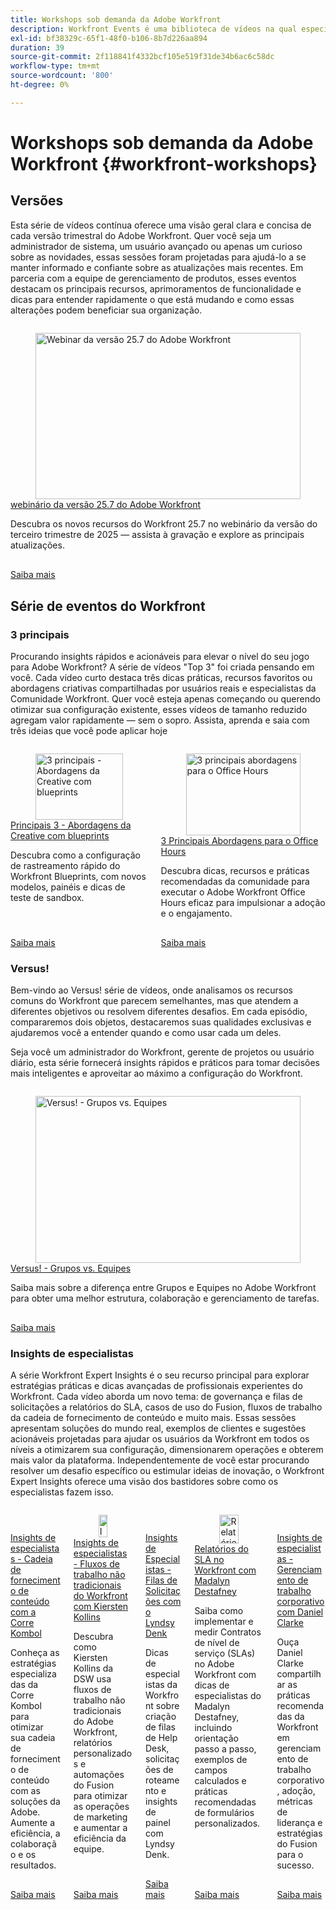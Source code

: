 ```yaml
---
title: Workshops sob demanda da Adobe Workfront
description: Workfront Events é uma biblioteca de vídeos na qual especialistas e colegas compartilham suas ideias e opiniões sobre como usar o Workfront para aprimorar o trabalho que está sendo feito para suas organizações.
exl-id: bf38329c-65f1-48f0-b106-8b7d226aa894
duration: 39
source-git-commit: 2f118841f4332bcf105e519f31de34b6ac6c58dc
workflow-type: tm+mt
source-wordcount: '800'
ht-degree: 0%

---
```


# Workshops sob demanda da Adobe Workfront {#workfront-workshops}

## Versões

Esta série de vídeos contínua oferece uma visão geral clara e concisa de cada versão trimestral do Adobe Workfront. Quer você seja um administrador de sistema, um usuário avançado ou apenas um curioso sobre as novidades, essas sessões foram projetadas para ajudá-lo a se manter informado e confiante sobre as atualizações mais recentes. Em parceria com a equipe de gerenciamento de produtos, esses eventos destacam os principais recursos, aprimoramentos de funcionalidade e dicas para entender rapidamente o que está mudando e como essas alterações podem beneficiar sua organização.

<!-- CARDS

* releases/25-7-release-webinar.md

-->
<!-- START CARDS HTML - DO NOT MODIFY BY HAND -->
<div class="columns">
    <div class="column is-half-tablet is-half-desktop is-one-third-widescreen" aria-label="Adobe Workfront 25.7 release webinar">
        <div class="card" style="height: 100%; display: flex; flex-direction: column; height: 100%;">
            <div class="card-image">
                <figure class="image x-is-16by9">
                    <a href="releases/25-7-release-webinar.md" title="Webinar da versão 25.7 do Adobe Workfront" target="_blank" rel="referrer">
                        <img class="is-bordered-r-small" src="https://video.tv.adobe.com/v/3464843/?format=jpeg&nocache=1755644848870" alt="Webinar da versão 25.7 do Adobe Workfront"
                             style="width: 100%; aspect-ratio: 16 / 9; object-fit: cover; overflow: hidden; display: block; margin: auto;">
                    </a>
                </figure>
            </div>
            <div class="card-content is-padded-small" style="display: flex; flex-direction: column; flex-grow: 1; justify-content: space-between;">
                <div class="top-card-content">
                    <p class="headline is-size-6 has-text-weight-bold">
                        <a href="releases/25-7-release-webinar.md" target="_blank" rel="referrer" title="Webinar da versão 25.7 do Adobe Workfront">webinário da versão 25.7 do Adobe Workfront</a>
                    </p>
                    <p class="is-size-6">Descubra os novos recursos do Workfront 25.7 no webinário da versão do terceiro trimestre de 2025 — assista à gravação e explore as principais atualizações.</p>
                </div>
                <a href="releases/25-7-release-webinar.md" target="_blank" rel="referrer" class="spectrum-Button spectrum-Button--outline spectrum-Button--primary spectrum-Button--sizeM" style="align-self: flex-start; margin-top: 1rem;">
                    <span class="spectrum-Button-label has-no-wrap has-text-weight-bold">Saiba mais</span>
                </a>
            </div>
        </div>
    </div>
</div>
<!-- END CARDS HTML - DO NOT MODIFY BY HAND -->

<!--
## Featured Events

Explore the latest from your Adobe Workfront community through our curated selection of featured events. Each month, we host free live sessions covering a variety of topics to help you get the most out of Workfront. Missed a live event? No problem! Catch up with on-demand recordings that showcase customer stories, proven best practices, and valuable lessons learned. Want to connect in real time? Join upcoming live events to ask questions, share insights, and collaborate with peers. Visit the Experience League Events page regularly to see what’s coming up next!
-->

## Série de eventos do Workfront

### 3 principais

Procurando insights rápidos e acionáveis para elevar o nível do seu jogo para Adobe Workfront? A série de vídeos &quot;Top 3&quot; foi criada pensando em você. Cada vídeo curto destaca três dicas práticas, recursos favoritos ou abordagens criativas compartilhadas por usuários reais e especialistas da Comunidade Workfront. Quer você esteja apenas começando ou querendo otimizar sua configuração existente, esses vídeos de tamanho reduzido agregam valor rapidamente — sem o sopro. Assista, aprenda e saia com três ideias que você pode aplicar hoje

<!-- CARDS

* top3/blueprints.md
* top3/office-hours.md

-->
<!-- START CARDS HTML - DO NOT MODIFY BY HAND -->
<div class="columns">
    <div class="column is-half-tablet is-half-desktop is-one-third-widescreen" aria-label="Top 3 – Creative Approaches with Blueprints">
        <div class="card" style="height: 100%; display: flex; flex-direction: column; height: 100%;">
            <div class="card-image">
                <figure class="image x-is-16by9">
                    <a href="top3/blueprints.md" title="3 principais - Abordagens da Creative com blueprints" target="_blank" rel="referrer">
                        <img class="is-bordered-r-small" src="https://video.tv.adobe.com/v/3465316/?format=jpeg&nocache=1755644849276&captions=por_br" alt="3 principais - Abordagens da Creative com blueprints"
                             style="width: 100%; aspect-ratio: 16 / 9; object-fit: cover; overflow: hidden; display: block; margin: auto;">
                    </a>
                </figure>
            </div>
            <div class="card-content is-padded-small" style="display: flex; flex-direction: column; flex-grow: 1; justify-content: space-between;">
                <div class="top-card-content">
                    <p class="headline is-size-6 has-text-weight-bold">
                        <a href="top3/blueprints.md" target="_blank" rel="referrer" title="3 principais - Abordagens da Creative com blueprints">Principais 3 - Abordagens da Creative com blueprints</a>
                    </p>
                    <p class="is-size-6">Descubra como a configuração de rastreamento rápido do Workfront Blueprints, com novos modelos, painéis e dicas de teste de sandbox.</p>
                </div>
                <a href="top3/blueprints.md" target="_blank" rel="referrer" class="spectrum-Button spectrum-Button--outline spectrum-Button--primary spectrum-Button--sizeM" style="align-self: flex-start; margin-top: 1rem;">
                    <span class="spectrum-Button-label has-no-wrap has-text-weight-bold">Saiba mais</span>
                </a>
            </div>
        </div>
    </div>
    <div class="column is-half-tablet is-half-desktop is-one-third-widescreen" aria-label="Top 3 Approaches to Office Hours">
        <div class="card" style="height: 100%; display: flex; flex-direction: column; height: 100%;">
            <div class="card-image">
                <figure class="image x-is-16by9">
                    <a href="top3/office-hours.md" title="3 principais abordagens para o Office Hours" target="_blank" rel="referrer">
                        <img class="is-bordered-r-small" src="https://video.tv.adobe.com/v/3470147/?format=jpeg&nocache=1755644849259&captions=por_br" alt="3 principais abordagens para o Office Hours"
                             style="width: 100%; aspect-ratio: 16 / 9; object-fit: cover; overflow: hidden; display: block; margin: auto;">
                    </a>
                </figure>
            </div>
            <div class="card-content is-padded-small" style="display: flex; flex-direction: column; flex-grow: 1; justify-content: space-between;">
                <div class="top-card-content">
                    <p class="headline is-size-6 has-text-weight-bold">
                        <a href="top3/office-hours.md" target="_blank" rel="referrer" title="3 principais abordagens para o Office Hours">3 Principais Abordagens para o Office Hours</a>
                    </p>
                    <p class="is-size-6">Descubra dicas, recursos e práticas recomendadas da comunidade para executar o Adobe Workfront Office Hours eficaz para impulsionar a adoção e o engajamento.</p>
                </div>
                <a href="top3/office-hours.md" target="_blank" rel="referrer" class="spectrum-Button spectrum-Button--outline spectrum-Button--primary spectrum-Button--sizeM" style="align-self: flex-start; margin-top: 1rem;">
                    <span class="spectrum-Button-label has-no-wrap has-text-weight-bold">Saiba mais</span>
                </a>
            </div>
        </div>
    </div>
</div>
<!-- END CARDS HTML - DO NOT MODIFY BY HAND -->

### Versus!

Bem-vindo ao Versus! série de vídeos, onde analisamos os recursos comuns do Workfront que parecem semelhantes, mas que atendem a diferentes objetivos ou resolvem diferentes desafios. Em cada episódio, compararemos dois objetos, destacaremos suas qualidades exclusivas e ajudaremos você a entender quando e como usar cada um deles.

Seja você um administrador do Workfront, gerente de projetos ou usuário diário, esta série fornecerá insights rápidos e práticos para tomar decisões mais inteligentes e aproveitar ao máximo a configuração do Workfront.

<!-- CARDS

* versus/groups-vs-teams.md

-->
<!-- START CARDS HTML - DO NOT MODIFY BY HAND -->
<div class="columns">
    <div class="column is-half-tablet is-half-desktop is-one-third-widescreen" aria-label="Versus! – Groups vs. Teams">
        <div class="card" style="height: 100%; display: flex; flex-direction: column; height: 100%;">
            <div class="card-image">
                <figure class="image x-is-16by9">
                    <a href="versus/groups-vs-teams.md" title="Versus! - Grupos vs. Equipes" target="_blank" rel="referrer">
                        <img class="is-bordered-r-small" src="https://video.tv.adobe.com/v/3467358/?format=jpeg&nocache=1755644849574&captions=por_br" alt="Versus! - Grupos vs. Equipes"
                             style="width: 100%; aspect-ratio: 16 / 9; object-fit: cover; overflow: hidden; display: block; margin: auto;">
                    </a>
                </figure>
            </div>
            <div class="card-content is-padded-small" style="display: flex; flex-direction: column; flex-grow: 1; justify-content: space-between;">
                <div class="top-card-content">
                    <p class="headline is-size-6 has-text-weight-bold">
                        <a href="versus/groups-vs-teams.md" target="_blank" rel="referrer" title="Versus! - Grupos vs. Equipes">Versus! - Grupos vs. Equipes</a>
                    </p>
                    <p class="is-size-6">Saiba mais sobre a diferença entre Grupos e Equipes no Adobe Workfront para obter uma melhor estrutura, colaboração e gerenciamento de tarefas.</p>
                </div>
                <a href="versus/groups-vs-teams.md" target="_blank" rel="referrer" class="spectrum-Button spectrum-Button--outline spectrum-Button--primary spectrum-Button--sizeM" style="align-self: flex-start; margin-top: 1rem;">
                    <span class="spectrum-Button-label has-no-wrap has-text-weight-bold">Saiba mais</span>
                </a>
            </div>
        </div>
    </div>
</div>
<!-- END CARDS HTML - DO NOT MODIFY BY HAND -->

### Insights de especialistas

A série Workfront Expert Insights é o seu recurso principal para explorar estratégias práticas e dicas avançadas de profissionais experientes do Workfront. Cada vídeo aborda um novo tema: de governança e filas de solicitações a relatórios do SLA, casos de uso do Fusion, fluxos de trabalho da cadeia de fornecimento de conteúdo e muito mais.
Essas sessões apresentam soluções do mundo real, exemplos de clientes e sugestões acionáveis projetadas para ajudar os usuários da Workfront em todos os níveis a otimizarem sua configuração, dimensionarem operações e obterem mais valor da plataforma. Independentemente de você estar procurando resolver um desafio específico ou estimular ideias de inovação, o Workfront Expert Insights oferece uma visão dos bastidores sobre como os especialistas fazem isso.

<!-- CARDS 

* expert-insights/content-supply-chain.md
* expert-insights/non-traditional-workfront-workflows.md
* expert-insights/request-queues.md
* expert-insights/sla-reporting.md
* expert-insights/enterprise-work-management.md

-->
<!-- START CARDS HTML - DO NOT MODIFY BY HAND -->
<div class="columns">
    <div class="column is-half-tablet is-half-desktop is-one-third-widescreen" aria-label="Expert Insights – Content Supply Chain with Corre Kombol">
        <div class="card" style="height: 100%; display: flex; flex-direction: column; height: 100%;">
            <div class="card-image">
                <figure class="image x-is-16by9">
                    <a href="expert-insights/content-supply-chain.md" title="Insights de especialistas - Cadeia de fornecimento de conteúdo com Corre Kombol" target="_blank" rel="referrer">
                        <img class="is-bordered-r-small" src="https://video.tv.adobe.com/v/3469999/?format=jpeg&nocache=1755644850018&captions=por_br" alt="Insights de especialistas - Cadeia de fornecimento de conteúdo com Corre Kombol"
                             style="width: 100%; aspect-ratio: 16 / 9; object-fit: cover; overflow: hidden; display: block; margin: auto;">
                    </a>
                </figure>
            </div>
            <div class="card-content is-padded-small" style="display: flex; flex-direction: column; flex-grow: 1; justify-content: space-between;">
                <div class="top-card-content">
                    <p class="headline is-size-6 has-text-weight-bold">
                        <a href="expert-insights/content-supply-chain.md" target="_blank" rel="referrer" title="Insights de especialistas - Cadeia de fornecimento de conteúdo com Corre Kombol">Insights de especialistas - Cadeia de fornecimento de conteúdo com a Corre Kombol</a>
                    </p>
                    <p class="is-size-6">Conheça as estratégias especializadas da Corre Kombol para otimizar sua cadeia de fornecimento de conteúdo com as soluções da Adobe. Aumente a eficiência, a colaboração e os resultados.</p>
                </div>
                <a href="expert-insights/content-supply-chain.md" target="_blank" rel="referrer" class="spectrum-Button spectrum-Button--outline spectrum-Button--primary spectrum-Button--sizeM" style="align-self: flex-start; margin-top: 1rem;">
                    <span class="spectrum-Button-label has-no-wrap has-text-weight-bold">Saiba mais</span>
                </a>
            </div>
        </div>
    </div>
    <div class="column is-half-tablet is-half-desktop is-one-third-widescreen" aria-label="Expert Insights - Non-Traditional Workfront Workflows with Kiersten Kollins">
        <div class="card" style="height: 100%; display: flex; flex-direction: column; height: 100%;">
            <div class="card-image">
                <figure class="image x-is-16by9">
                    <a href="expert-insights/non-traditional-workfront-workflows.md" title="Insights de especialistas - Fluxos de trabalho não tradicionais do Workfront com Kiersten Kollins" target="_blank" rel="referrer">
                        <img class="is-bordered-r-small" src="https://video.tv.adobe.com/v/3469944/?format=jpeg&nocache=1755644850008&captions=por_br" alt="Insights de especialistas - Fluxos de trabalho não tradicionais do Workfront com Kiersten Kollins"
                             style="width: 100%; aspect-ratio: 16 / 9; object-fit: cover; overflow: hidden; display: block; margin: auto;">
                    </a>
                </figure>
            </div>
            <div class="card-content is-padded-small" style="display: flex; flex-direction: column; flex-grow: 1; justify-content: space-between;">
                <div class="top-card-content">
                    <p class="headline is-size-6 has-text-weight-bold">
                        <a href="expert-insights/non-traditional-workfront-workflows.md" target="_blank" rel="referrer" title="Insights de especialistas - Fluxos de trabalho não tradicionais do Workfront com Kiersten Kollins">Insights de especialistas - Fluxos de trabalho não tradicionais do Workfront com Kiersten Kollins</a>
                    </p>
                    <p class="is-size-6">Descubra como Kiersten Kollins da DSW usa fluxos de trabalho não tradicionais do Adobe Workfront, relatórios personalizados e automações do Fusion para otimizar as operações de marketing e aumentar a eficiência da equipe.</p>
                </div>
                <a href="expert-insights/non-traditional-workfront-workflows.md" target="_blank" rel="referrer" class="spectrum-Button spectrum-Button--outline spectrum-Button--primary spectrum-Button--sizeM" style="align-self: flex-start; margin-top: 1rem;">
                    <span class="spectrum-Button-label has-no-wrap has-text-weight-bold">Saiba mais</span>
                </a>
            </div>
        </div>
    </div>
    <div class="column is-half-tablet is-half-desktop is-one-third-widescreen" aria-label="Expert Insights - Request Queues with Lyndsy Denk">
        <div class="card" style="height: 100%; display: flex; flex-direction: column; height: 100%;">
            <div class="card-image">
                <figure class="image x-is-16by9">
                    <a href="expert-insights/request-queues.md" title="Insights de especialistas - Filas de solicitações com o Lyndsy Denk" target="_blank" rel="referrer">
                        <img class="is-bordered-r-small" src="https://video.tv.adobe.com/v/3465272/?format=jpeg&nocache=1755644850056" alt="Insights de especialistas - Filas de solicitações com o Lyndsy Denk"
                             style="width: 100%; aspect-ratio: 16 / 9; object-fit: cover; overflow: hidden; display: block; margin: auto;">
                    </a>
                </figure>
            </div>
            <div class="card-content is-padded-small" style="display: flex; flex-direction: column; flex-grow: 1; justify-content: space-between;">
                <div class="top-card-content">
                    <p class="headline is-size-6 has-text-weight-bold">
                        <a href="expert-insights/request-queues.md" target="_blank" rel="referrer" title="Insights de especialistas - Filas de solicitações com o Lyndsy Denk">Insights de Especialistas - Filas de Solicitações com o Lyndsy Denk</a>
                    </p>
                    <p class="is-size-6">Dicas de especialistas da Workfront sobre criação de filas de Help Desk, solicitações de roteamento e insights de painel com Lyndsy Denk.</p>
                </div>
                <a href="expert-insights/request-queues.md" target="_blank" rel="referrer" class="spectrum-Button spectrum-Button--outline spectrum-Button--primary spectrum-Button--sizeM" style="align-self: flex-start; margin-top: 1rem;">
                    <span class="spectrum-Button-label has-no-wrap has-text-weight-bold">Saiba mais</span>
                </a>
            </div>
        </div>
    </div>
    <div class="column is-half-tablet is-half-desktop is-one-third-widescreen" aria-label="SLA Reporting in Workfront with Madalyn Destafney">
        <div class="card" style="height: 100%; display: flex; flex-direction: column; height: 100%;">
            <div class="card-image">
                <figure class="image x-is-16by9">
                    <a href="expert-insights/sla-reporting.md" title="Relatórios do SLA no Workfront com Madalyn Destafney" target="_blank" rel="referrer">
                        <img class="is-bordered-r-small" src="https://video.tv.adobe.com/v/3469983/?format=jpeg&nocache=1755644850045&captions=por_br" alt="Relatórios do SLA no Workfront com Madalyn Destafney"
                             style="width: 100%; aspect-ratio: 16 / 9; object-fit: cover; overflow: hidden; display: block; margin: auto;">
                    </a>
                </figure>
            </div>
            <div class="card-content is-padded-small" style="display: flex; flex-direction: column; flex-grow: 1; justify-content: space-between;">
                <div class="top-card-content">
                    <p class="headline is-size-6 has-text-weight-bold">
                        <a href="expert-insights/sla-reporting.md" target="_blank" rel="referrer" title="Relatórios do SLA no Workfront com Madalyn Destafney">Relatórios do SLA no Workfront com Madalyn Destafney</a>
                    </p>
                    <p class="is-size-6">Saiba como implementar e medir Contratos de nível de serviço (SLAs) no Adobe Workfront com dicas de especialistas do Madalyn Destafney, incluindo orientação passo a passo, exemplos de campos calculados e práticas recomendadas de formulários personalizados.</p>
                </div>
                <a href="expert-insights/sla-reporting.md" target="_blank" rel="referrer" class="spectrum-Button spectrum-Button--outline spectrum-Button--primary spectrum-Button--sizeM" style="align-self: flex-start; margin-top: 1rem;">
                    <span class="spectrum-Button-label has-no-wrap has-text-weight-bold">Saiba mais</span>
                </a>
            </div>
        </div>
    </div>
    <div class="column is-half-tablet is-half-desktop is-one-third-widescreen" aria-label="Expert Insights – Enterprise Work Management with Daniel Clarke">
        <div class="card" style="height: 100%; display: flex; flex-direction: column; height: 100%;">
            <div class="card-image">
                <figure class="image x-is-16by9">
                    <a href="expert-insights/enterprise-work-management.md" title="Expert Insights - Gerenciamento de trabalho corporativo com Daniel Clarke" target="_blank" rel="referrer">
                        <img class="is-bordered-r-small" src="https://video.tv.adobe.com/v/3469898/?format=jpeg&nocache=1755644850032" alt="Expert Insights - Gerenciamento de trabalho corporativo com Daniel Clarke"
                             style="width: 100%; aspect-ratio: 16 / 9; object-fit: cover; overflow: hidden; display: block; margin: auto;">
                    </a>
                </figure>
            </div>
            <div class="card-content is-padded-small" style="display: flex; flex-direction: column; flex-grow: 1; justify-content: space-between;">
                <div class="top-card-content">
                    <p class="headline is-size-6 has-text-weight-bold">
                        <a href="expert-insights/enterprise-work-management.md" target="_blank" rel="referrer" title="Expert Insights - Gerenciamento de trabalho corporativo com Daniel Clarke">Insights de especialistas - Gerenciamento de trabalho corporativo com Daniel Clarke</a>
                    </p>
                    <p class="is-size-6">Ouça Daniel Clarke compartilhar as práticas recomendadas da Workfront em gerenciamento de trabalho corporativo, adoção, métricas de liderança e estratégias do Fusion para o sucesso.</p>
                </div>
                <a href="expert-insights/enterprise-work-management.md" target="_blank" rel="referrer" class="spectrum-Button spectrum-Button--outline spectrum-Button--primary spectrum-Button--sizeM" style="align-self: flex-start; margin-top: 1rem;">
                    <span class="spectrum-Button-label has-no-wrap has-text-weight-bold">Saiba mais</span>
                </a>
            </div>
        </div>
    </div>
</div>
<!-- END CARDS HTML - DO NOT MODIFY BY HAND -->
